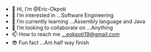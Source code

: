 - 👋 Hi, I’m @Eric-Okpoti
- 👀 I’m interested in ...Software Engineering
- 🌱 I’m currently learning ...Assembly language and Java
- 💞️ I’m looking to collaborate on ...Anything
- 📫 How to reach me ...eokpoti19@gmail.com
- 😎 Fun fact ...Am half way finish

<!---
Eric-Okpoti/Eric-Okpoti is a ✨ special ✨ repository because its `README.md` (this file) appears on your GitHub profile.
You can click the Preview link to take a look at your changes.
--->
